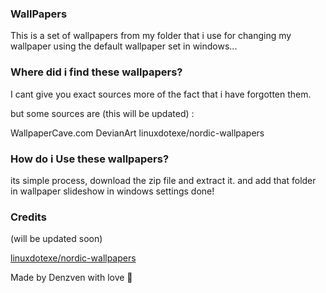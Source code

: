 ### WallPapers

This is a set of wallpapers from my folder that i use for changing my wallpaper using the default wallpaper set in windows...

### Where did i find these wallpapers?

I cant give you exact sources more of the fact that i have forgotten them.

but some sources are (this will be updated) :

WallpaperCave.com
DevianArt
linuxdotexe/nordic-wallpapers

### How do i Use these wallpapers?

its simple process, download the zip file and extract it.
and add that folder in wallpaper slideshow in windows settings
done!

### Credits
(will be updated soon)


[linuxdotexe/nordic-wallpapers](https://github.com/linuxdotexe/nordic-wallpapers)


Made by Denzven with love 💜